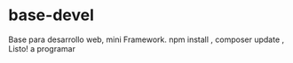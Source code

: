 # base-devel
Base para desarrollo web, mini Framework.
npm install  ,
composer update  ,
Listo! a programar
